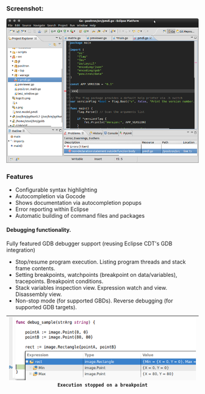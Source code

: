### Screenshot:

![sample_basic](screenshots/main_screenshot-2012.png?raw=true)

### Features
- Configurable syntax highlighting
- Autocompletion via Gocode
- Shows documentation via autocompletion popups
- Error reporting within Eclipse
- Automatic building of command files and packages

#### Debugging functionality. 
Fully featured GDB debugger support (reusing Eclipse CDT's GDB integration)
  * Stop/resume program execution. Listing program threads and stack frame contents.
  * Setting breakpoints, watchpoints (breakpoint on data/variables), tracepoints. Breakpoint conditions.
  * Stack variables inspection view. Expression watch and view. Disassembly view.
  * Non-stop mode (for supported GBDs). Reverse debugging (for supported GDB targets).

| [![sample_debug](screenshots/sample_debug.thumb.png)](screenshots/sample_debug.png?raw=true)<br/>`Execution stopped on a breakpoint` |
|----|
